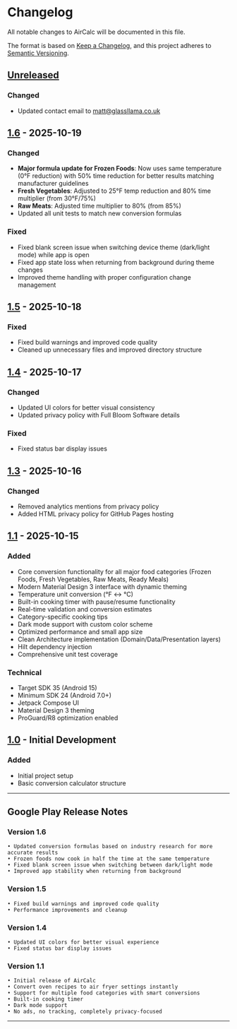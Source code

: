 # Changelog

All notable changes to AirCalc will be documented in this file.

The format is based on [Keep a Changelog](https://keepachangelog.com/en/1.0.0/),
and this project adheres to [Semantic Versioning](https://semver.org/spec/v2.0.0.html).

## [Unreleased]

### Changed
- Updated contact email to matt@glassllama.co.uk

## [1.6] - 2025-10-19

### Changed
- **Major formula update for Frozen Foods**: Now uses same temperature (0°F reduction) with 50% time reduction for better results matching manufacturer guidelines
- **Fresh Vegetables**: Adjusted to 25°F temp reduction and 80% time multiplier (from 30°F/75%)
- **Raw Meats**: Adjusted time multiplier to 80% (from 85%)
- Updated all unit tests to match new conversion formulas

### Fixed
- Fixed blank screen issue when switching device theme (dark/light mode) while app is open
- Fixed app state loss when returning from background during theme changes
- Improved theme handling with proper configuration change management

## [1.5] - 2025-10-18

### Fixed
- Fixed build warnings and improved code quality
- Cleaned up unnecessary files and improved directory structure

## [1.4] - 2025-10-17

### Changed
- Updated UI colors for better visual consistency
- Updated privacy policy with Full Bloom Software details

### Fixed
- Fixed status bar display issues

## [1.3] - 2025-10-16

### Changed
- Removed analytics mentions from privacy policy
- Added HTML privacy policy for GitHub Pages hosting

## [1.1] - 2025-10-15

### Added
- Core conversion functionality for all major food categories (Frozen Foods, Fresh Vegetables, Raw Meats, Ready Meals)
- Modern Material Design 3 interface with dynamic theming
- Temperature unit conversion (°F ↔ °C)
- Built-in cooking timer with pause/resume functionality
- Real-time validation and conversion estimates
- Category-specific cooking tips
- Dark mode support with custom color scheme
- Optimized performance and small app size
- Clean Architecture implementation (Domain/Data/Presentation layers)
- Hilt dependency injection
- Comprehensive unit test coverage

### Technical
- Target SDK 35 (Android 15)
- Minimum SDK 24 (Android 7.0+)
- Jetpack Compose UI
- Material Design 3 theming
- ProGuard/R8 optimization enabled

## [1.0] - Initial Development

### Added
- Initial project setup
- Basic conversion calculator structure

---

## Google Play Release Notes

### Version 1.6
```
• Updated conversion formulas based on industry research for more accurate results
• Frozen foods now cook in half the time at the same temperature
• Fixed blank screen issue when switching between dark/light mode
• Improved app stability when returning from background
```

### Version 1.5
```
• Fixed build warnings and improved code quality
• Performance improvements and cleanup
```

### Version 1.4
```
• Updated UI colors for better visual experience
• Fixed status bar display issues
```

### Version 1.1
```
• Initial release of AirCalc
• Convert oven recipes to air fryer settings instantly
• Support for multiple food categories with smart conversions
• Built-in cooking timer
• Dark mode support
• No ads, no tracking, completely privacy-focused
```

---

[unreleased]: https://github.com/matt99is/aircalc/compare/v1.6...HEAD
[1.6]: https://github.com/matt99is/aircalc/releases/tag/v1.6
[1.5]: https://github.com/matt99is/aircalc/releases/tag/v1.5
[1.4]: https://github.com/matt99is/aircalc/releases/tag/v1.4
[1.3]: https://github.com/matt99is/aircalc/releases/tag/v1.3
[1.1]: https://github.com/matt99is/aircalc/releases/tag/v1.1
[1.0]: https://github.com/matt99is/aircalc/releases/tag/v1.0
